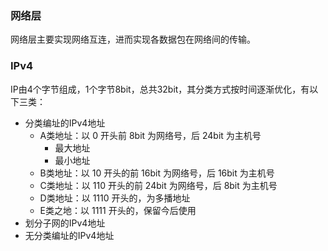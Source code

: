 ### 网络层

网络层主要实现网络互连，进而实现各数据包在网络间的传输。

### IPv4

IP由4个字节组成，1个字节8bit，总共32bit，其分类方式按时间逐渐优化，有以下三类：

- 分类编址的IPv4地址
  - A类地址：以 0 开头前 8bit 为网络号，后 24bit 为主机号
    - 最大地址
    - 最小地址
  - B类地址：以 10 开头的前 16bit 为网络号，后 16bit 为主机号
  - C类地址：以 110 开头的前 24bit 为网络号，后 8bit 为主机号
  - D类地址：以 1110 开头的，为多播地址
  - E类之地：以 1111 开头的，保留今后使用
- 划分子网的IPv4地址
- 无分类编址的IPv4地址

